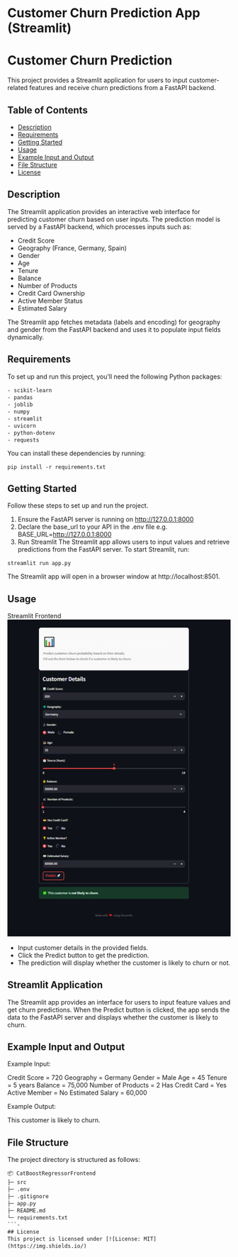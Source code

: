 # Customer Churn Prediction App (Streamlit)

# Customer Churn Prediction
This project provides a Streamlit application for users to input customer-related features and receive churn predictions from a FastAPI backend.

## Table of Contents
- [Description](#description)
 - [Requirements](#requirements)
 - [Getting Started](#getting-started)
 - [Usage](#usage)
 - [Example Input and Output](#example-input-and-output)
 - [File Structure](#file-structure)
 - [License](#license)

## Description
The Streamlit application provides an interactive web interface for predicting customer churn based on user inputs. The prediction model is served by a FastAPI backend, which processes inputs such as:
- Credit Score
- Geography (France, Germany, Spain)
- Gender
- Age
- Tenure
- Balance
- Number of Products
- Credit Card Ownership
- Active Member Status
- Estimated Salary

The Streamlit app fetches metadata (labels and encoding) for geography and gender from the FastAPI backend and uses it to populate input fields dynamically.

## Requirements
To set up and run this project, you’ll need the following Python packages:
```
- scikit-learn
- pandas
- joblib
- numpy
- streamlit
- uvicorn
- python-dotenv
- requests
```
You can install these dependencies by running:
```commandline
pip install -r requirements.txt
```
## Getting Started
Follow these steps to set up and run the project.
1. Ensure the FastAPI server is running on http://127.0.0.1:8000
2. Declare the base_url to your API in the .env file e.g. BASE_URL=http://127.0.0.1:8000
3. Run Streamlit The Streamlit app allows users to input values and retrieve predictions from the FastAPI server. To start Streamlit, run:

```commandline
streamlit run app.py
```
The Streamlit app will open in a browser window at http://localhost:8501.

## Usage
Streamlit Frontend
![Streamlit Frontend Image](src/frontend_app.png)

- Input customer details in the provided fields.
- Click the Predict button to get the prediction.
- The prediction will display whether the customer is likely to churn or not.

## Streamlit Application

The Streamlit app provides an interface for users to input feature values and get churn predictions. When the Predict button is clicked, the app sends the data to the FastAPI server and displays whether the customer is likely to churn.

## Example Input and Output
Example Input:

Credit Score = 720
Geography = Germany
Gender = Male
Age = 45
Tenure = 5 years
Balance = 75,000
Number of Products = 2
Has Credit Card = Yes
Active Member = No
Estimated Salary = 60,000

Example Output:

This customer is likely to churn.

## File Structure

The project directory is structured as follows:
```commandline
📦 CatBoostRegressorFrontend
├─ src
├─ .env
├─ .gitignore
├─ app.py
├─ README.md
└─ requirements.txt
```-
## License
This project is licensed under [![License: MIT](https://img.shields.io/)